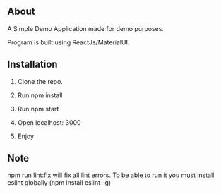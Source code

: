 ## About

 A Simple Demo Application made for demo purposes.
 
 Program is built using ReactJs/MaterialUI.


## Installation

1. Clone the repo.

2. Run npm install 

3. Run npm start

4. Open localhost: 3000

5. Enjoy

## Note

npm run lint:fix will fix all lint errors. To be able to run it you must install eslint globally (npm install eslint -g)